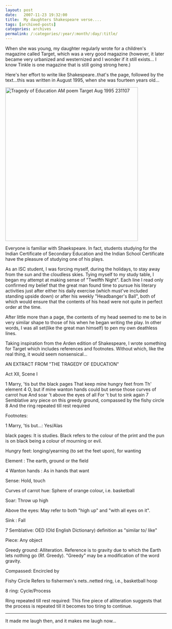 ```yaml
---
layout: post
date:	2007-11-23 19:32:00
title:  My daughters Shakespeare verse....
tags: [archived-posts]
categories: archives
permalink: /:categories/:year/:month/:day/:title/
---
```

When she was young, my daughter regularly wrote for a children's magazine called Target, which was a very good magazine (however, it later became very urbanized and westernized and I wonder if it still exists... I know Tinkle is one magazine that is still going strong here.) 

Here's her effort to write like Shakespeare..that's the page, followed by the text...this was written in August 1995, when she was fourteen years old...



<a href="http://www.flickr.com/photos/20401428@N08/2056298127/" title="Tragedy of Education AM poem Target Aug 1995 231107 by pctrsglr, on Flickr"><img src="http://farm3.static.flickr.com/2239/2056298127_fab2f3c283_o.jpg" width="414" height="480" alt="Tragedy of Education AM poem Target Aug 1995 231107" /></a>


Everyone is familiar with Shaekspeare. In fact, students studying for the Indian Certificate of Secondary Education and the Indian School Certificate have the pleasure of studying one of his plays.

As an ISC student, I was forcing myself, during the holidays, to stay away from the sun and the cloudless skies. Tying myself to my study table, I began my attempt at making sense of "Twelfth Night". Each line I read only confirmed my belief that the great man found time to pursue his literary activities just after either his daily exercise (which must've included standing upside down) or after his weekly "Headbanger's Ball", both of which would ensure that the contents of his head were not quite in perfect order at the time.

After little more than a page, the contents of my head seemed to me to be in very similar shape to those of his when he began writing the play. In other words, I was all set(like the great man himself) to pen my own deathless lines.

Taking inspiration from the Arden edition of Shakespeare, I wrote something for Target which includes references and footnotes. Without which, like the real thing, it would seem nonsensical...



AN EXTRACT FROM "THE TRAGEDY OF EDUCATION"

Act XII, Scene I


1 Marry, 'tis but the black pages
  That keep mine hungry feet from
  Th' element
4 O, but if mine wanton hands could but sense those curves of carrot hue
  And soar 't above the eyes of all
  For 't but to sink again
7 Semblative any piece on this greedy ground, compassed by the fishy circle
8 And the ring repeated till rest required



Footnotes:

1 Marry, 'tis but...: Yes/Alas

  black pages: It is studies. Black refers to the colour of the print and the pun is on black being a colour of mourning or evil.

  Hungry feet: longing/yearning (to set the feet upon), for wanting

  Element : The earth, ground or the field

4 Wanton hands : As in hands that want

  Sense: Hold, touch

  Curves of carrot hue: Sphere of orange colour, i.e. basketball

  Soar: Throw up high

 Above the eyes: May refer to both "high up" and "with all eyes on it".

 Sink : Fall

7 Semblative: OED (Old English Dictionary) definition as "similar to/ like"

  Piece: Any object

 Greedy ground: Alliteration. Reference is to gravity due to which the Earth lets nothing go (Rf. Greedy). "Greedy" may be a modification of the word gravity.

 Compassed: Encircled by

 Fishy Circle Refers to fishermen's nets..netted ring, i.e., basketball hoop

8 ring: Cycle/Process

  Ring repeated till rest required: This fine piece of alliteration suggests that the process is repeated till it becomes too tiring to continue.


********************

It made me laugh then, and it makes me laugh now...
